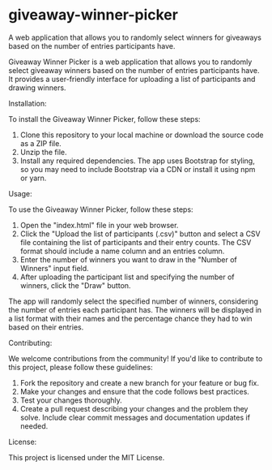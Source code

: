 # giveaway-winner-picker
A web application that allows you to randomly select winners for giveaways based on the number of entries participants have.

Giveaway Winner Picker is a web application that allows you to randomly select giveaway winners based on the number of entries participants have. It provides a user-friendly interface for uploading a list of participants and drawing winners.

Installation:

To install the Giveaway Winner Picker, follow these steps:
1. Clone this repository to your local machine or download the source code as a ZIP file.
2. Unzip the file.
3. Install any required dependencies. The app uses Bootstrap for styling, so you may need to include Bootstrap via a CDN or install it using npm or yarn.

Usage:

To use the Giveaway Winner Picker, follow these steps:
1. Open the "index.html" file in your web browser.
2. Click the "Upload the list of participants (.csv)" button and select a CSV file containing the list of participants and their entry counts. The CSV format should include a name column and an entries column.
3. Enter the number of winners you want to draw in the "Number of Winners" input field.
4. After uploading the participant list and specifying the number of winners, click the "Draw" button.

The app will randomly select the specified number of winners, considering the number of entries each participant has.
The winners will be displayed in a list format with their names and the percentage chance they had to win based on their entries.

Contributing:

We welcome contributions from the community! If you'd like to contribute to this project, please follow these guidelines:
1. Fork the repository and create a new branch for your feature or bug fix.
2. Make your changes and ensure that the code follows best practices.
3. Test your changes thoroughly.
4. Create a pull request describing your changes and the problem they solve. Include clear commit messages and documentation updates if needed.

License:

This project is licensed under the MIT License.
